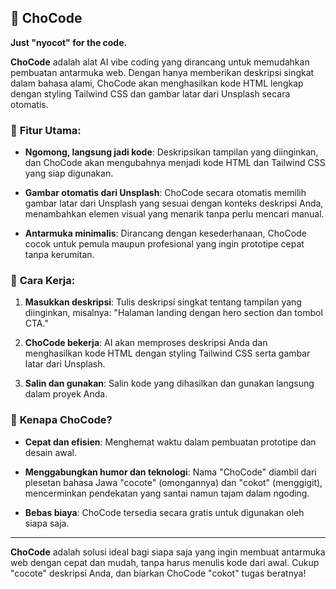 ## 🧠 **ChoCode**

**Just "nyocot" for the code.**

**ChoCode** adalah alat AI vibe coding yang dirancang untuk memudahkan pembuatan antarmuka web. Dengan hanya memberikan deskripsi singkat dalam bahasa alami, ChoCode akan menghasilkan kode HTML lengkap dengan styling Tailwind CSS dan gambar latar dari Unsplash secara otomatis.

### 🎯 **Fitur Utama:**

- **Ngomong, langsung jadi kode**: Deskripsikan tampilan yang diinginkan, dan ChoCode akan mengubahnya menjadi kode HTML dan Tailwind CSS yang siap digunakan.

- **Gambar otomatis dari Unsplash**: ChoCode secara otomatis memilih gambar latar dari Unsplash yang sesuai dengan konteks deskripsi Anda, menambahkan elemen visual yang menarik tanpa perlu mencari manual.

- **Antarmuka minimalis**: Dirancang dengan kesederhanaan, ChoCode cocok untuk pemula maupun profesional yang ingin prototipe cepat tanpa kerumitan.

### 🚀 **Cara Kerja:**

1. **Masukkan deskripsi**: Tulis deskripsi singkat tentang tampilan yang diinginkan, misalnya: "Halaman landing dengan hero section dan tombol CTA."

2. **ChoCode bekerja**: AI akan memproses deskripsi Anda dan menghasilkan kode HTML dengan styling Tailwind CSS serta gambar latar dari Unsplash.

3. **Salin dan gunakan**: Salin kode yang dihasilkan dan gunakan langsung dalam proyek Anda.

### 🎉 **Kenapa ChoCode?**

- **Cepat dan efisien**: Menghemat waktu dalam pembuatan prototipe dan desain awal.

- **Menggabungkan humor dan teknologi**: Nama "ChoCode" diambil dari plesetan bahasa Jawa "cocote" (omongannya) dan "cokot" (menggigit), mencerminkan pendekatan yang santai namun tajam dalam ngoding.

- **Bebas biaya**: ChoCode tersedia secara gratis untuk digunakan oleh siapa saja.

---

**ChoCode** adalah solusi ideal bagi siapa saja yang ingin membuat antarmuka web dengan cepat dan mudah, tanpa harus menulis kode dari awal. Cukup "cocote" deskripsi Anda, dan biarkan ChoCode "cokot" tugas beratnya!
